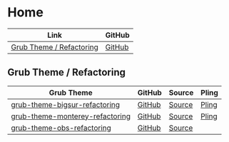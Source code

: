 

# Home

| Link | GitHub |
| ---- | ------ |
| [Grub Theme / Refactoring](https://samwhelp.github.io/grub-theme-refactoring-select/) | [GitHub](https://github.com/samwhelp/grub-theme-refactoring-select) |




## Grub Theme / Refactoring

| Grub Theme | GitHub | Source | Pling |
| ---------- | ------ | ------ | ----- |
| [grub-theme-bigsur-refactoring](https://samwhelp.github.io/grub-theme-bigsur-refactoring/) | [GitHub](https://github.com/samwhelp/grub-theme-bigsur-refactoring) | [Source](https://github.com/Teraskull/bigsur-grub2-theme) | [Pling](https://www.pling.com/p/1443844/) |
| [grub-theme-monterey-refactoring](https://samwhelp.github.io/grub-theme-monterey-refactoring/) | [GitHub](https://github.com/samwhelp/grub-theme-monterey-refactoring) | [Source](https://github.com/sandesh236/monterey-grub-theme) | [Pling](https://www.pling.com/p/1577873/) |
| [grub-theme-obs-refactoring](https://samwhelp.github.io/grub-theme-obs-refactoring/) | [GitHub](https://github.com/samwhelp/grub-theme-obs-refactoring) | [Source](https://github.com/obster-y/grub-theme-obs) |  |
